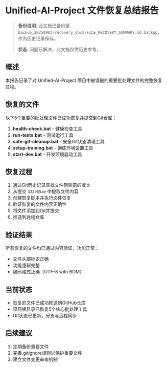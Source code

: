 # Unified-AI-Project 文件恢复总结报告

> **备份说明**: 此文档已备份至 `backup_20250903/recovery_docs/FILE_RECOVERY_SUMMARY.md.backup`，作为历史记录保存。
>
> **状态**: 问题已解决，此文档仅供历史参考。

## 概述
本报告记录了对 Unified-AI-Project 项目中被误删的重要批处理文件的完整恢复过程。

## 恢复的文件
以下5个重要的批处理文件已成功恢复并提交到Git仓库：

1. **health-check.bat** - 健康检查工具
2. **run-tests.bat** - 测试运行工具
3. **safe-git-cleanup.bat** - 安全Git状态清理工具
4. **setup-training.bat** - 训练环境设置工具
5. **start-dev.bat** - 开发环境启动工具

## 恢复过程
1. 通过Git历史记录查找文件删除前的版本
2. 从提交 `332e55ae` 中提取文件内容
3. 创建恢复脚本并执行文件恢复
4. 验证恢复的文件内容正确性
5. 将文件添加到Git并提交
6. 推送到远程仓库

## 验证结果
所有恢复的文件均已通过内容验证，功能正常：
- 文件头部标识正确
- 功能逻辑完整
- 编码格式正确（UTF-8 with BOM）

## 当前状态
- 恢复的文件已成功推送到GitHub仓库
- 项目根目录已恢复5个核心批处理工具
- Git状态已更新，分支与远程同步

## 后续建议
1. 定期备份重要文件
2. 完善.gitignore规则以保护重要文件
3. 建立文件变更审查机制